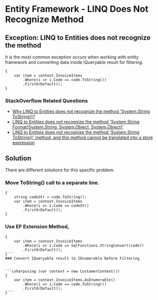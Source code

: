 # Entity Framework - LINQ Does Not Recognize Method

## Exception: LINQ to Entities does not recognize the method 

It is the most common exception occurs when working with entity framework and converting data inside IQueryable result for filtering. 



```csharpusing (var context = new CustomerContext())
{
    var item = context.InvoiceItems
        .Where(i => i.Code == code.ToString())
        .FirstOrDefault();
}
```
### StackOverflow Related Questions

 - [Why LINQ to Entities does not recognize the method 'System.String ToString()?](https://stackoverflow.com/questions/10110266/why-linq-to-entities-does-not-recognize-the-method-system-string-tostring)
 - [LINQ to Entities does not recognize the method 'System.String Format(System.String, System.Object, System.Object)'](https://stackoverflow.com/questions/10079990/linq-to-entities-does-not-recognize-the-method-system-string-formatsystem-stri)
 - [LINQ to Entities does not recognize the method 'System.String ToString()' method, and this method cannot be translated into a store expression](https://stackoverflow.com/questions/5899683/linq-to-entities-does-not-recognize-the-method-system-string-tostring-method)

## Solution

There are different solutions for this specific problem.

### Move ToString() call to a separate line.


```csharpusing (var context = new CustomerContext())
{
    string codeStr = code.ToString();
    var item = context.InvoiceItems
        .Where(i => i.Code == codeStr)
        .FirstOrDefault();
}
```
### Use EF Extension Method,


```csharpusing (var context = new CustomerContext())
{
    var item = context.InvoiceItems
        .Where(i => i.Code == SqlFunctions.StringConvert(code))
        .FirstOrDefault();
}```
### Convert IQueryable result to IEnumerable before Filtering


```csharpusing (var context = new CustomerContext())
{
    var item = context.InvoiceItems.AsEnumerable()
        .Where(i => i.Code == code.ToString())
        .FirstOrDefault();
}```